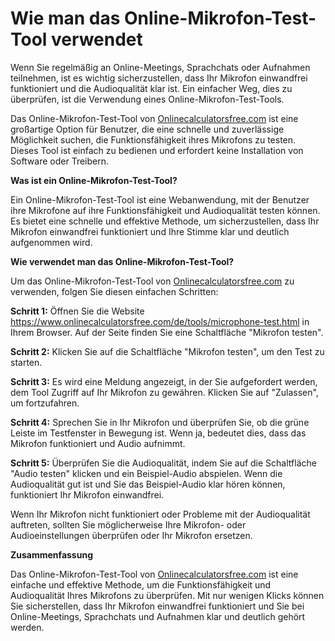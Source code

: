 Wie man das Online-Mikrofon-Test-Tool verwendet
===============================================

Wenn Sie regelmäßig an Online-Meetings, Sprachchats oder Aufnahmen teilnehmen, ist es wichtig sicherzustellen, dass Ihr Mikrofon einwandfrei funktioniert und die Audioqualität klar ist. Ein einfacher Weg, dies zu überprüfen, ist die Verwendung eines Online-Mikrofon-Test-Tools.

Das Online-Mikrofon-Test-Tool von [Onlinecalculatorsfree.com](http://Onlinecalculatorsfree.com) ist eine großartige Option für Benutzer, die eine schnelle und zuverlässige Möglichkeit suchen, die Funktionsfähigkeit ihres Mikrofons zu testen. Dieses Tool ist einfach zu bedienen und erfordert keine Installation von Software oder Treibern.

**Was ist ein Online-Mikrofon-Test-Tool?**

Ein Online-Mikrofon-Test-Tool ist eine Webanwendung, mit der Benutzer ihre Mikrofone auf ihre Funktionsfähigkeit und Audioqualität testen können. Es bietet eine schnelle und effektive Methode, um sicherzustellen, dass Ihr Mikrofon einwandfrei funktioniert und Ihre Stimme klar und deutlich aufgenommen wird.

**Wie verwendet man das Online-Mikrofon-Test-Tool?**

Um das Online-Mikrofon-Test-Tool von [Onlinecalculatorsfree.com](http://Onlinecalculatorsfree.com) zu verwenden, folgen Sie diesen einfachen Schritten:

**Schritt 1:** Öffnen Sie die Website <https://www.onlinecalculatorsfree.com/de/tools/microphone-test.html> in Ihrem Browser. Auf der Seite finden Sie eine Schaltfläche "Mikrofon testen".

**Schritt 2:** Klicken Sie auf die Schaltfläche "Mikrofon testen", um den Test zu starten.

**Schritt 3:** Es wird eine Meldung angezeigt, in der Sie aufgefordert werden, dem Tool Zugriff auf Ihr Mikrofon zu gewähren. Klicken Sie auf "Zulassen", um fortzufahren.

**Schritt 4:** Sprechen Sie in Ihr Mikrofon und überprüfen Sie, ob die grüne Leiste im Testfenster in Bewegung ist. Wenn ja, bedeutet dies, dass das Mikrofon funktioniert und Audio aufnimmt.

**Schritt 5:** Überprüfen Sie die Audioqualität, indem Sie auf die Schaltfläche "Audio testen" klicken und ein Beispiel-Audio abspielen. Wenn die Audioqualität gut ist und Sie das Beispiel-Audio klar hören können, funktioniert Ihr Mikrofon einwandfrei.

Wenn Ihr Mikrofon nicht funktioniert oder Probleme mit der Audioqualität auftreten, sollten Sie möglicherweise Ihre Mikrofon- oder Audioeinstellungen überprüfen oder Ihr Mikrofon ersetzen.

**Zusammenfassung**

Das Online-Mikrofon-Test-Tool von [Onlinecalculatorsfree.com](http://Onlinecalculatorsfree.com) ist eine einfache und effektive Methode, um die Funktionsfähigkeit und Audioqualität Ihres Mikrofons zu überprüfen. Mit nur wenigen Klicks können Sie sicherstellen, dass Ihr Mikrofon einwandfrei funktioniert und Sie bei Online-Meetings, Sprachchats und Aufnahmen klar und deutlich gehört werden.